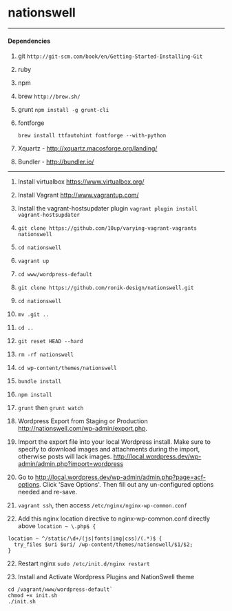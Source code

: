 nationswell
===========

-----
#### Dependencies

1. git `http://git-scm.com/book/en/Getting-Started-Installing-Git`

2. ruby

3. npm

4. brew `http://brew.sh/`

5. grunt `npm install -g grunt-cli`

6. fontforge
   ````
   brew install ttfautohint fontforge --with-python
   ````

7. Xquartz - http://xquartz.macosforge.org/landing/

8. Bundler - http://bundler.io/

-----
1. Install virtualbox https://www.virtualbox.org/

2. Install Vagrant
   http://www.vagrantup.com/

3. Install the vagrant-hostsupdater plugin `vagrant plugin install vagrant-hostsupdater`

4. `git clone https://github.com/10up/varying-vagrant-vagrants nationswell`

5. `cd nationswell`

6. `vagrant up`

7. `cd www/wordpress-default`

8. `git clone https://github.com/ronik-design/nationswell.git`

9. `cd nationswell`

10. `mv .git ..`

11. `cd ..`

12. `git reset HEAD --hard`

13. `rm -rf nationswell`

14. `cd wp-content/themes/nationswell`

15. `bundle install`

15. `npm install`

16. `grunt` then `grunt watch`

17. Wordpress Export from Staging or Production http://nationswell.com/wp-admin/export.php.

18. Import the export file into your local Wordpress install. Make sure to specify to download images and attachments during the import, otherwise posts will lack images.
   http://local.wordpress.dev/wp-admin/admin.php?import=wordpress

19. Go to http://local.wordpress.dev/wp-admin/admin.php?page=acf-options. Click 'Save Options'. Then fill out any un-configured options needed and re-save.

20. `vagrant ssh`, then access `/etc/nginx/nginx-wp-common.conf`

21. Add this nginx location directive to nginx-wp-common.conf directly above `location ~ \.php$ {`

````
location ~ ^/static/\d+/(js|fonts|img|css)/(.*)$ {
  try_files $uri $uri/ /wp-content/themes/nationswell/$1/$2;
}
````

22. Restart nginx `sudo /etc/init.d/nginx restart`

23. Install and Activate Wordpress Plugins and NationSwell theme 

```
cd /vagrant/www/wordpress-default`
chmod +x init.sh
./init.sh
```
